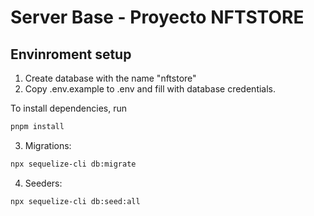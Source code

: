 # Server Base - Proyecto NFTSTORE

## Envinroment setup

1) Create database with the name "nftstore"
2) Copy .env.example to .env and fill with database credentials.

To install dependencies, run
``` bash
pnpm install
```

3) Migrations:
``` bash
npx sequelize-cli db:migrate
```

4) Seeders:
``` bash
npx sequelize-cli db:seed:all
```